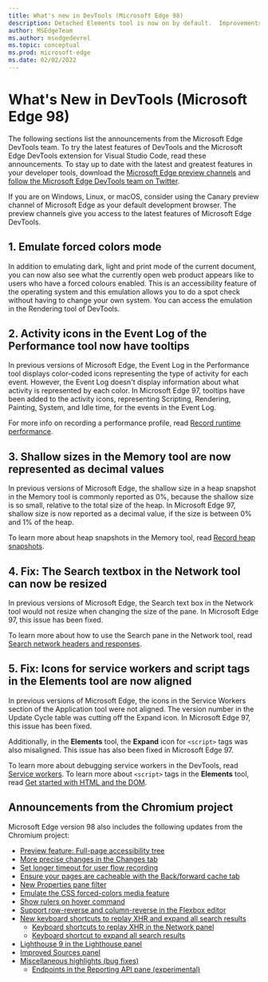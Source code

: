```yaml
---
title: What's new in DevTools (Microsoft Edge 98)
description: Detached Elements tool is now on by default.  Improvements and bug fixes for Focus Mode.  3D View tool now supports changing color themes in DevTools.
author: MSEdgeTeam
ms.author: msedgedevrel
ms.topic: conceptual
ms.prod: microsoft-edge
ms.date: 02/02/2022
---
```

# What's New in DevTools (Microsoft Edge 98)

The following sections list the announcements from the Microsoft Edge DevTools team.  To try the latest features of DevTools and the Microsoft Edge DevTools extension for Visual Studio Code, read these announcements.  To stay up to date with the latest and greatest features in your developer tools, download the [Microsoft Edge preview channels](https://www.microsoftedgeinsider.com/download) and [follow the Microsoft Edge DevTools team on Twitter](https://twitter.com/EdgeDevTools).

If you are on Windows, Linux, or macOS, consider using the Canary preview channel of Microsoft Edge as your default development browser.  The preview channels give you access to the latest features of Microsoft Edge DevTools.


<!-- ====================================================================== -->
## 1. Emulate forced colors mode

<!-- Title: Emulation of forced colors in the Rendering tool -->
<!-- Subtitle: You can now do a spot check what your product will look like on a device running in forced colors mode without having to change your operating system settings. -->

In addition to emulating dark, light and print mode of the current document, you can now also see what the currently open web product appears like to users who have a forced colours enabled.  This is an accessibility feature of the operating system and this emulation allows you to do a spot check without having to change your own system. You can access the emulation in the Rendering tool of DevTools. 

<!-- Instructions for screenshot
Go to a web site
Open the Rendering Menu
Scroll down to "Emulate CSS media feature 'forced-colors' and select 'forced-colors: active' -->



<!-- ====================================================================== -->
## 2. Activity icons in the Event Log of the Performance tool now have tooltips

<!-- Title: Analyze runtime performance better with the Event Log in the Performance tool -->
<!-- Subtitle: Activity icons in the Event Log now display tooltips with the type of activity: scripting, rendering, painting for each event. -->

In previous versions of Microsoft Edge, the Event Log in the Performance tool displays color-coded icons representing the type of activity for each event.  However, the Event Log doesn't display information about what activity is represented by each color.  In Microsoft Edge 97, tooltips have been added to the activity icons, representing Scripting, Rendering, Painting, System, and Idle time, for the events in the Event Log.

<!-- In Microsoft Edge Canary, or any channel v98+:
Navigate to The Air Horner
Open DevTools > Performance
Start recording a profile. Press the airhorn a few times (mute if you don't want the noise to bother you)
Stop recording the profile
in the bottom pane, you can see the Summary view breaks down time with colors representing scripting, painting, etc.
Now navigate to the Event Log
Hover over any of the activity icons (the color boxes) for each event and you'll see a tooltip that matches the colors/activities from the Summary section -->

For more info on recording a performance profile, read [Record runtime performance](../../../evaluate-performance/reference.md#record-runtime-performance).


<!-- ====================================================================== -->
## 3. Shallow sizes in the Memory tool are now represented as decimal values

<!-- Title: Better understand shallow sizes in the Memory tool -->
<!-- Subtitle: The Memory tool has been updated to report shallow size in decimal values as a percentage of the heap. -->

In previous versions of Microsoft Edge, the shallow size in a heap snapshot in the Memory tool is commonly reported as 0%, because the shallow size is so small, relative to the total size of the heap.  In Microsoft Edge 97, shallow size is now reported as a decimal value, if the size is between 0% and 1% of the heap.

<!--
Navigate to The Air Horner
Open DevTools > Memory tool
Take a heap snapshot
Note that the shallow size reported as a percentage now shows some decimal values
If you have time, repeat this in Microsoft Edge 97 in Stable (before it updates on 2/3) and you should see the past behavior. -->

To learn more about heap snapshots in the Memory tool, read [Record heap snapshots](../../../memory-problems/heap-snapshots.md).


<!-- ====================================================================== -->
## 4. Fix: The Search textbox in the Network tool can now be resized

<!-- Title: Fix: the Resize the Search textbox in the Network tool -->
<!-- Subtitle: Now, resizing the Search pane in the Network tool also resizes the Search textbox. -->

In previous versions of Microsoft Edge, the Search text box in the Network tool would not resize when changing the size of the pane.  In Microsoft Edge 97<!--98?-->, this issue has been fixed.

<!--
In Microsoft Edge 97, in Stable before 98 is promoted to Stable on 2/3:
Navigate to: Microsoft Edge documentation - Microsoft Edge Development | Microsoft Docs
Open DevTools > Network
Select the Search icon (the magnifying glass) in the Network tool
Resize the Search sidebar
Note that the size of the textbox doesn't change as you resize the sidebar/pane
Repeat steps 1-5 in Microsoft Edge Canary, or Beta, anything v98+ and you'll see that now the Search textbox resizes as the pane is resized. Refer to the PR and bug in the comments for more info. -->

To learn more about how to use the Search pane in the Network tool, read [Search network headers and responses](../../../network/#search-network-headers-and-responses.md).


<!-- ====================================================================== -->
## 5. Fix: Icons for service workers and script tags in the Elements tool are now aligned

<!-- Title: Fix: Icons and tags in the DevTools are now aligned -->
<!-- Subtitle: Icons for service workers and script tags in the Elements tool now appear as expected. -->

In previous versions of Microsoft Edge, the icons in the Service Workers section of the Application tool were not aligned.  The version number in the Update Cycle table was cutting off the Expand icon.  In Microsoft Edge 97, this issue has been fixed.

<!-- [insert service worker update cycle picture] -->

Additionally, in the **Elements** tool, the **Expand** icon for `<script>` tags was also misaligned.  This issue has also been fixed in Microsoft Edge 97.

<!-- [insert Elements tool picture] -->

<!-- The following instructions work for getting the new behavior.  Recommend using Stable (before it updates to 88) to get screenshots of the old behavior. Or just use the PRs and bugs to get images from the past behavior.

For the service worker image:
Navigate to The Air Horner
Open DevTools
Go to the Application tool > Service Worker
Note that you can expand/collapse each row of the Update Cycle table under the Version column

For the Elements tool image:
Navigate to The Air Horner
Open DevTools > Elements
Note that you can expand/collapse the last <script> tag before the closing </body> tag and that the <script> tag is aligned with all the other ones -->

To learn more about debugging service workers in the DevTools, read [Service workers](../../../progressive-web-apps/index.md#service-workers).  To learn more about `<script>` tags in the **Elements** tool, read [Get started with HTML and the DOM](../../../beginners/html.md).


<!-- ====================================================================== -->
## Announcements from the Chromium project

Microsoft Edge version 98 also includes the following updates from the Chromium project:

<!-- todo: remove some links: -->

* [Preview feature: Full-page accessibility tree](https://developer.chrome.com/blog/new-in-devtools-98/#a11y-tree)
* [More precise changes in the Changes tab](https://developer.chrome.com/blog/new-in-devtools-98/#changes)
* [Set longer timeout for user flow recording](https://developer.chrome.com/blog/new-in-devtools-98/#recorder-timeout)
* [Ensure your pages are cacheable with the Back/forward cache tab](https://developer.chrome.com/blog/new-in-devtools-98/#bfcache)
* [New Properties pane filter](https://developer.chrome.com/blog/new-in-devtools-98/#properties)
* [Emulate the CSS forced-colors media feature](https://developer.chrome.com/blog/new-in-devtools-98/#forced-colors)
* [Show rulers on hover command](https://developer.chrome.com/blog/new-in-devtools-98/#show-rulers)
* [Support row-reverse and column-reverse in the Flexbox editor](https://developer.chrome.com/blog/new-in-devtools-98/#flexbox-editor)
* [New keyboard shortcuts to replay XHR and expand all search results](https://developer.chrome.com/blog/new-in-devtools-98/#shortcuts)
   * [Keyboard shortcuts to replay XHR in the Network panel](https://developer.chrome.com/blog/new-in-devtools-98/#replay-xhr)
   * [Keyboard shortcut to expand all search results](https://developer.chrome.com/blog/new-in-devtools-98/#toggle-search-result)
* [Lighthouse 9 in the Lighthouse panel](https://developer.chrome.com/blog/new-in-devtools-98/#lighthouse)
* [Improved Sources panel](https://developer.chrome.com/blog/new-in-devtools-98/#sources)
* [Miscellaneous highlights (bug fixes)](https://developer.chrome.com/blog/new-in-devtools-98/#misc)
   * [Endpoints in the Reporting API pane (experimental)](https://developer.chrome.com/blog/new-in-devtools-98/#reporting-api)


<!-- ====================================================================== -->
<!-- > [!NOTE]
> Portions of this page are modifications based on work created and [shared by Google](https://developers.google.com/terms/site-policies) and used according to terms described in the [Creative Commons Attribution 4.0 International License](https://creativecommons.org/licenses/by/4.0).
> The original page for announcements from the Chromium project is [What's New In DevTools (Chrome 98)](https://developer.chrome.com/blog/new-in-devtools-98) and is authored by [Jecelyn Yeen](https://developers.google.com/web/resources/contributors#jecelynyeen) (Developer advocate working on Chrome DevTools at Google).

[![Creative Commons License.](https://i.creativecommons.org/l/by/4.0/88x31.png)](https://creativecommons.org/licenses/by/4.0)
This work is licensed under a [Creative Commons Attribution 4.0 International License](https://creativecommons.org/licenses/by/4.0). -->
